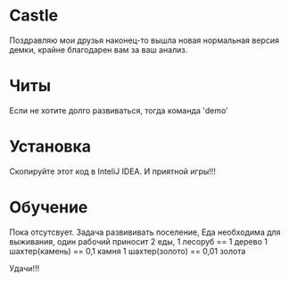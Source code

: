 # Castle
 Поздравляю мои друзья наконец-то вышла новая нормальная версия демки, 
крайне благодарен вам за ваш анализ.

 # Читы
 
 Если не хотите долго развиваться, тогда команда 'demo'
 
 # Установка
 
 Скопируйте этот код в InteliJ IDEA. И приятной игры!!! 
 
 # Обучение
  
  Пока отсутсвует.
   Задача развививать поселение,
   Еда необходима для выживания, один рабочий приносит 2 еды,
   1 лесоруб == 1 дерево
   1 шахтер(камень) == 0,1 камня
   1 шахтер(золото) == 0,01 золота
 
 Удачи!!! 